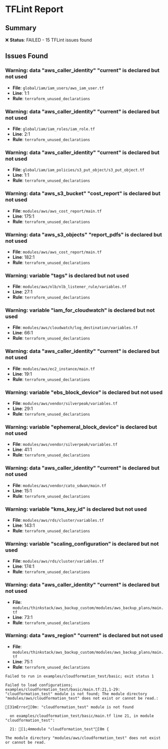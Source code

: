 # TFLint Report

## Summary
❌ **Status**: FAILED - 15 TFLint issues found

## Issues Found

### Warning: data "aws_caller_identity" "current" is declared but not used

- **File**: `global/iam/iam_users/aws_iam_user.tf`
- **Line**: 1:1
- **Rule**: `terraform_unused_declarations`

### Warning: data "aws_caller_identity" "current" is declared but not used

- **File**: `global/iam/iam_roles/iam_role.tf`
- **Line**: 2:1
- **Rule**: `terraform_unused_declarations`

### Warning: data "aws_caller_identity" "current" is declared but not used

- **File**: `global/iam/iam_policies/s3_put_object/s3_put_object.tf`
- **Line**: 1:1
- **Rule**: `terraform_unused_declarations`

### Warning: data "aws_s3_bucket" "cost_report" is declared but not used

- **File**: `modules/aws/aws_cost_report/main.tf`
- **Line**: 175:1
- **Rule**: `terraform_unused_declarations`

### Warning: data "aws_s3_objects" "report_pdfs" is declared but not used

- **File**: `modules/aws/aws_cost_report/main.tf`
- **Line**: 182:1
- **Rule**: `terraform_unused_declarations`

### Warning: variable "tags" is declared but not used

- **File**: `modules/aws/nlb/nlb_listener_rule/variables.tf`
- **Line**: 27:1
- **Rule**: `terraform_unused_declarations`

### Warning: variable "iam_for_cloudwatch" is declared but not used

- **File**: `modules/aws/cloudwatch/log_destination/variables.tf`
- **Line**: 66:1
- **Rule**: `terraform_unused_declarations`

### Warning: data "aws_caller_identity" "current" is declared but not used

- **File**: `modules/aws/ec2_instance/main.tf`
- **Line**: 19:1
- **Rule**: `terraform_unused_declarations`

### Warning: variable "ebs_block_device" is declared but not used

- **File**: `modules/aws/vendor/silverpeak/variables.tf`
- **Line**: 29:1
- **Rule**: `terraform_unused_declarations`

### Warning: variable "ephemeral_block_device" is declared but not used

- **File**: `modules/aws/vendor/silverpeak/variables.tf`
- **Line**: 41:1
- **Rule**: `terraform_unused_declarations`

### Warning: data "aws_caller_identity" "current" is declared but not used

- **File**: `modules/aws/vendor/cato_sdwan/main.tf`
- **Line**: 15:1
- **Rule**: `terraform_unused_declarations`

### Warning: variable "kms_key_id" is declared but not used

- **File**: `modules/aws/rds/cluster/variables.tf`
- **Line**: 143:1
- **Rule**: `terraform_unused_declarations`

### Warning: variable "scaling_configuration" is declared but not used

- **File**: `modules/aws/rds/cluster/variables.tf`
- **Line**: 174:1
- **Rule**: `terraform_unused_declarations`

### Warning: data "aws_caller_identity" "current" is declared but not used

- **File**: `modules/thinkstack/aws_backup_custom/modules/aws_backup_plans/main.tf`
- **Line**: 73:1
- **Rule**: `terraform_unused_declarations`

### Warning: data "aws_region" "current" is declared but not used

- **File**: `modules/thinkstack/aws_backup_custom/modules/aws_backup_plans/main.tf`
- **Line**: 75:1
- **Rule**: `terraform_unused_declarations`

```
Failed to run in examples/cloudformation_test/basic; exit status 1
```

```
Failed to load configurations; examples/cloudformation_test/basic/main.tf:21,1-29: "cloudformation_test" module is not found; The module directory "modules/aws/cloudformation_test" does not exist or cannot be read.:
```

```
[31mError[0m: "cloudformation_test" module is not found
```

```
  on examples/cloudformation_test/basic/main.tf line 21, in module "cloudformation_test":
```

```
  21: [1;4mmodule "cloudformation_test"[0m {
```

```
The module directory "modules/aws/cloudformation_test" does not exist or cannot be read.
```

